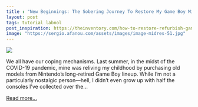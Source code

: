 ```yaml
---
title : "New Beginnings: The Sobering Journey To Restore My Game Boy Micro"
layout: post
tags: tutorial labnol
post_inspiration: https://theinventory.com/how-to-restore-refurbish-game-boy-micro-1846529296
image: "https://sergio.afanou.com/assets/images/image-midres-51.jpg"
---
```


<img src="https://i.kinja-img.com/gawker-media/image/upload/s--1AXe1szq--/c_fit,fl_progressive,q_80,w_636/izmkzrbnq9tc6o4rttct.jpg" /><p>We all have our coping mechanisms. Last summer, in the midst of the COVID-19 pandemic, mine was reliving my childhood by purchasing old models from Nintendo’s long-retired Game Boy lineup. While I’m not a particularly nostalgic person—hell, I didn’t even grow up with half the consoles I’ve collected over the…</p><p><a href="https://theinventory.com/how-to-restore-refurbish-game-boy-micro-1846529296">Read more...</a></p>